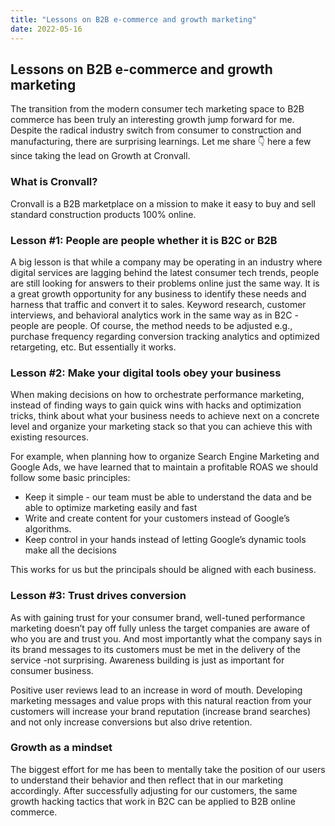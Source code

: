 ```yaml
---
title: "Lessons on B2B e-commerce and growth marketing"
date: 2022-05-16
---
```


## Lessons on B2B e-commerce and growth marketing

The transition from the modern consumer tech marketing space to B2B commerce has been truly an interesting growth jump forward for me. Despite the radical industry switch from consumer to construction and manufacturing, there are surprising learnings. Let me share 👇 here a few since taking the lead on Growth at Cronvall.

### What is Cronvall?

Cronvall is a B2B marketplace on a mission to make it easy to buy and sell standard construction products 100% online.

### Lesson #1: People are people whether it is B2C or B2B

A big lesson is that while a company may be operating in an industry where digital services are lagging behind the latest consumer tech trends, people are still looking for answers to their problems online just the same way. It is a great growth opportunity for any business to identify these needs and harness that traffic and convert it to sales. Keyword research, customer interviews, and behavioral analytics work in the same way as in B2C -people are people. Of course, the method needs to be adjusted e.g., purchase frequency regarding conversion tracking analytics and optimized retargeting, etc. But essentially it works.

### Lesson #2: Make your digital tools obey your business

When making decisions on how to orchestrate performance marketing, instead of finding ways to gain quick wins with hacks and optimization tricks, think about what your business needs to achieve next on a concrete level and organize your marketing stack so that you can achieve this with existing resources.

For example, when planning how to organize Search Engine Marketing and Google Ads, we have learned that to maintain a profitable ROAS we should follow some basic principles:
- Keep it simple - our team must be able to understand the data and be able to optimize marketing easily and fast
- Write and create content for your customers instead of Google’s algorithms.
- Keep control in your hands instead of letting Google’s dynamic tools make all the decisions

This works for us but the principals should be aligned with each business.

### Lesson #3: Trust drives conversion

As with gaining trust for your consumer brand, well-tuned performance marketing doesn’t pay off fully unless the target companies are aware of who you are and trust you. And most importantly what the company says in its brand messages to its customers must be met in the delivery of the service -not surprising. Awareness building is just as important for consumer business.

Positive user reviews lead to an increase in word of mouth. Developing marketing messages and value props with this natural reaction from your customers will increase your brand reputation (increase brand searches) and not only increase conversions but also drive retention.

### Growth as a mindset

The biggest effort for me has been to mentally take the position of our users to understand their behavior and then reflect that in our marketing accordingly. After successfully adjusting for our customers, the same growth hacking tactics that work in B2C can be applied to B2B online commerce.
